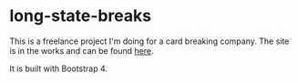# long-state-breaks
This is a freelance project I'm doing for a card breaking company.  The site is in the works and can be found [here](https://www.js-goose.github.io/long-state-breaks).

It is built with Bootstrap 4.
